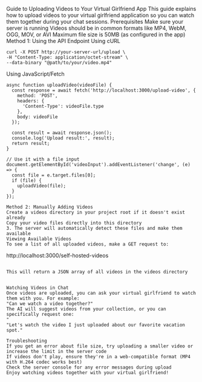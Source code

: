Guide to Uploading Videos to Your Virtual Girlfriend App
This guide explains how to upload videos to your virtual girlfriend application so you can watch them together during your chat sessions.
Prerequisites
Make sure your server is running
Videos should be in common formats like MP4, WebM, OGG, MOV, or AVI
Maximum file size is 50MB (as configured in the app)
Method 1: Using the API Endpoint
Using cURL
```
curl -X POST http://your-server-url/upload \
-H "Content-Type: application/octet-stream" \
--data-binary "@path/to/your/video.mp4"
```

Using JavaScript/Fetch
```
async function uploadVideo(videoFile) {
  const response = await fetch('http://localhost:3000/upload-video', {
    method: 'POST',
    headers: {
      'Content-Type': videoFile.type
    },
    body: videoFile
  });
  
  const result = await response.json();
  console.log('Upload result:', result);
  return result;
}

// Use it with a file input
document.getElementById('videoInput').addEventListener('change', (e) => {
  const file = e.target.files[0];
  if (file) {
    uploadVideo(file);
  }
});

Method 2: Manually Adding Videos
Create a videos directory in your project root if it doesn't exist already
Copy your video files directly into this directory
3. The server will automatically detect these files and make them available
Viewing Available Videos
To see a list of all uploaded videos, make a GET request to:
```
http://localhost:3000/self-hosted-videos
```

This will return a JSON array of all videos in the videos directory


Watching Videos in Chat
Once videos are uploaded, you can ask your virtual girlfriend to watch them with you. For example:
"Can we watch a video together?"
The AI will suggest videos from your collection, or you can specifically request one:
"
"Let's watch the video I just uploaded about our favorite vacation spot."

Troubleshooting
If you get an error about file size, try uploading a smaller video or increase the limit in the server code
If videos don't play, ensure they're in a web-compatible format (MP4 with H.264 codec works best)
Check the server console for any error messages during upload
Enjoy watching videos together with your virtual girlfriend!
